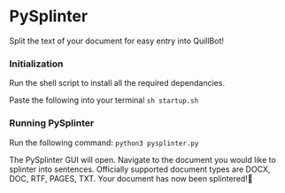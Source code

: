 # PySplinter
Split the text of your document for easy entry into QuillBot!

### Initialization
Run the shell script to install all the required dependancies.

Paste the following into your terminal `sh startup.sh`

### Running PySplinter
Run the following command: `python3 pysplinter.py`

The PySplinter GUI will open. Navigate to the document you would like to splinter into sentences. Officially supported document types are DOCX, DOC, RTF, PAGES, TXT. Your document has now been splintered!🥳